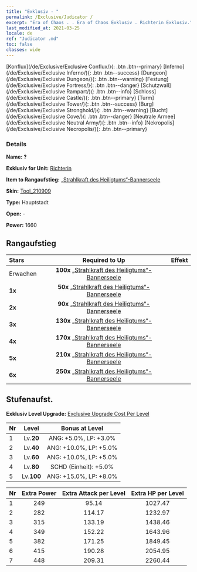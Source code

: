```yaml
---
title: "Exklusiv - "
permalink: /Exclusive/Judicator /
excerpt: "Era of Chaos . . Era of Chaos Exklusiv . Richterin Exklusiv."
last_modified_at: 2021-03-25
locale: de
ref: "Judicator .md"
toc: false
classes: wide
---
```

 [Konflux](/de/Exclusive/Exclusive Conflux/){: .btn .btn--primary} [Inferno](/de/Exclusive/Exclusive Inferno/){: .btn .btn--success} [Dungeon](/de/Exclusive/Exclusive Dungeon/){: .btn .btn--warning} [Festung](/de/Exclusive/Exclusive Fortress/){: .btn .btn--danger} [Schutzwall](/de/Exclusive/Exclusive Rampart/){: .btn .btn--info} [Schloss](/de/Exclusive/Exclusive Castle/){: .btn .btn--primary} [Turm](/de/Exclusive/Exclusive Tower/){: .btn .btn--success} [Burg](/de/Exclusive/Exclusive Stronghold/){: .btn .btn--warning} [Bucht](/de/Exclusive/Exclusive Cove/){: .btn .btn--danger} [Neutrale Armee](/de/Exclusive/Exclusive Neutral Army/){: .btn .btn--info} [Nekropolis](/de/Exclusive/Exclusive Necropolis/){: .btn .btn--primary} 

### Details
 **Name: ?** 

 **Exklusiv for Unit:** [Richterin](/de/units/Judicator/) 

 **Item to Rangaufstieg:** [„Strahlkraft des Heiligtums“-Bannerseele](/de/Items/con_975/)

 **Skin:** [Tool_210909](/de/Items/con_643/)

 **Type:** Hauptstadt

 **Open:** -

 **Power:** 1660

## Rangaufstieg

  |     Stars    |  Required to Up | Effekt |
  |:-------------|:---------------:|:---------------:|
  |  Erwachen  | **100x** [„Strahlkraft des Heiligtums“-Bannerseele](/de/Items/con_975/) |  |
  | **1x** <i class="fas fa-star"/> | **50x** [„Strahlkraft des Heiligtums“-Bannerseele](/de/Items/con_975/) |  |
  | **2x** <i class="fas fa-star"/> | **90x** [„Strahlkraft des Heiligtums“-Bannerseele](/de/Items/con_975/) |  |
  | **3x** <i class="fas fa-star"/> | **130x** [„Strahlkraft des Heiligtums“-Bannerseele](/de/Items/con_975/) |  |
  | **4x** <i class="fas fa-star"/> | **170x** [„Strahlkraft des Heiligtums“-Bannerseele](/de/Items/con_975/) |  |
  | **5x** <i class="fas fa-star"/> | **210x** [„Strahlkraft des Heiligtums“-Bannerseele](/de/Items/con_975/) |  |
  | **6x** <i class="fas fa-star"/> | **250x** [„Strahlkraft des Heiligtums“-Bannerseele](/de/Items/con_975/) |  |


## Stufenaufst.
 **Exklusiv Level Upgrade:** [Exclusive Upgrade Cost Per Level](/Exclusive/ExclusiveUpgradeCostPerLevel/)

  |  Nr  |   Level  | Bonus at Level |
  |:-----|:--------:|:--------------:|
  | 1 | Lv.**20** | ANG: +5.0%, LP: +3.0% |
  | 2 | Lv.**40** | ANG: +10.0%, LP: +5.0% |
  | 3 | Lv.**60** | ANG: +10.0%, LP: +5.0% |
  | 4 | Lv.**80** | SCHD (Einheit): +5.0% |
  | 5 | Lv.**100** | ANG: +15.0%, LP: +8.0% |


  |  Nr  |  Extra Power | Extra Attack per Level | Extra HP per Level |
  |:-----|:--------:|:--------:|:--------:|
  | 1 | 249 | 95.14 | 1027.47 |
  | 2 | 282 | 114.17 | 1232.97 |
  | 3 | 315 | 133.19 | 1438.46 |
  | 4 | 349 | 152.22 | 1643.96 |
  | 5 | 382 | 171.25 | 1849.45 |
  | 6 | 415 | 190.28 | 2054.95 |
  | 7 | 448 | 209.31 | 2260.44 |


